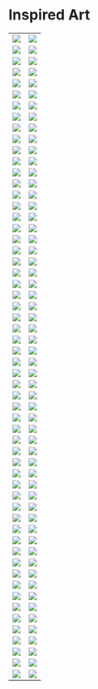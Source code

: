 # Inspired Art

| | |
| --- | --- |
| [![](framed/antoni-gaudi_the-cathedral.jpg)](antoni-gaudi_the-cathedral.jpg) | [![](framed/august-macke_greek-cafe.jpg)](august-macke_greek-cafe.jpg) |
| [![](captions/antoni-gaudi_the-cathedral.jpg)](antoni-gaudi_the-cathedral.jpg) | [![](captions/august-macke_greek-cafe.jpg)](august-macke_greek-cafe.jpg) |
| [![](framed/caspar-david-friedrich_seaside.jpg)](caspar-david-friedrich_seaside.jpg) | [![](framed/caspar-david-friedrich_valley.jpg)](caspar-david-friedrich_valley.jpg) |
| [![](captions/caspar-david-friedrich_seaside.jpg)](caspar-david-friedrich_seaside.jpg) | [![](captions/caspar-david-friedrich_valley.jpg)](caspar-david-friedrich_valley.jpg) |
| [![](framed/cave-painting.jpg)](cave-painting.jpg) | [![](framed/chinese-art.jpg)](chinese-art.jpg) |
| [![](captions/cave-painting.jpg)](cave-painting.jpg) | [![](captions/chinese-art.jpg)](chinese-art.jpg) |
| [![](framed/claude-monet_my-garden.jpg)](claude-monet_my-garden.jpg) | [![](framed/claude-monet_sailing.jpg)](claude-monet_sailing.jpg) |
| [![](captions/claude-monet_my-garden.jpg)](claude-monet_my-garden.jpg) | [![](captions/claude-monet_sailing.jpg)](claude-monet_sailing.jpg) |
| [![](framed/claude-monet_the-lake.jpg)](claude-monet_the-lake.jpg) | [![](framed/claude-monet_the-market.jpg)](claude-monet_the-market.jpg) |
| [![](captions/claude-monet_the-lake.jpg)](claude-monet_the-lake.jpg) | [![](captions/claude-monet_the-market.jpg)](claude-monet_the-market.jpg) |
| [![](framed/claude-monet_water-lilies.jpg)](claude-monet_water-lilies.jpg) | [![](framed/da-vinci_anatomy.jpg)](da-vinci_anatomy.jpg) |
| [![](captions/claude-monet_water-lilies.jpg)](claude-monet_water-lilies.jpg) | [![](captions/da-vinci_anatomy.jpg)](da-vinci_anatomy.jpg) |
| [![](framed/da-vinci_machines.jpg)](da-vinci_machines.jpg) | [![](framed/edvard-munch_winter.jpg)](edvard-munch_winter.jpg) |
| [![](captions/da-vinci_machines.jpg)](da-vinci_machines.jpg) | [![](captions/edvard-munch_winter.jpg)](edvard-munch_winter.jpg) |
| [![](framed/edward-hopper_-the-storm.jpg)](edward-hopper_-the-storm.jpg) | [![](framed/edward-hopper_car-race.jpg)](edward-hopper_car-race.jpg) |
| [![](captions/edward-hopper_-the-storm.jpg)](edward-hopper_-the-storm.jpg) | [![](captions/edward-hopper_car-race.jpg)](edward-hopper_car-race.jpg) |
| [![](framed/edward-hopper_nightshift.jpg)](edward-hopper_nightshift.jpg) | [![](framed/egyptian-tomb.jpg)](egyptian-tomb.jpg) |
| [![](captions/edward-hopper_nightshift.jpg)](edward-hopper_nightshift.jpg) | [![](captions/egyptian-tomb.jpg)](egyptian-tomb.jpg) |
| [![](framed/escher.jpg)](escher.jpg) | [![](framed/franz-marc_horses.jpg)](franz-marc_horses.jpg) |
| [![](captions/escher.jpg)](escher.jpg) | [![](captions/franz-marc_horses.jpg)](franz-marc_horses.jpg) |
| [![](framed/georges-seurat_at-the-park.jpg)](georges-seurat_at-the-park.jpg) | [![](framed/georges-seurat_village-market.jpg)](georges-seurat_village-market.jpg) |
| [![](captions/georges-seurat_at-the-park.jpg)](georges-seurat_at-the-park.jpg) | [![](captions/georges-seurat_village-market.jpg)](georges-seurat_village-market.jpg) |
| [![](framed/georgia-o-keeffe_landscape.jpg)](georgia-o-keeffe_landscape.jpg) | [![](framed/giger_xenomorph.jpg)](giger_xenomorph.jpg) |
| [![](captions/georgia-o-keeffe_landscape.jpg)](georgia-o-keeffe_landscape.jpg) | [![](captions/giger_xenomorph.jpg)](giger_xenomorph.jpg) |
| [![](framed/gustav-klimt.jpg)](gustav-klimt.jpg) | [![](framed/henri-de-toulouse-lautrec_riding.jpg)](henri-de-toulouse-lautrec_riding.jpg) |
| [![](captions/gustav-klimt.jpg)](gustav-klimt.jpg) | [![](captions/henri-de-toulouse-lautrec_riding.jpg)](henri-de-toulouse-lautrec_riding.jpg) |
| [![](framed/henri-matisse_farm.jpg)](henri-matisse_farm.jpg) | [![](framed/henri-matisse_red-hotel.jpg)](henri-matisse_red-hotel.jpg) |
| [![](captions/henri-matisse_farm.jpg)](henri-matisse_farm.jpg) | [![](captions/henri-matisse_red-hotel.jpg)](henri-matisse_red-hotel.jpg) |
| [![](framed/hieronymus-bosch_eden.jpg)](hieronymus-bosch_eden.jpg) | [![](framed/joan-miro_colors.jpg)](joan-miro_colors.jpg) |
| [![](captions/hieronymus-bosch_eden.jpg)](hieronymus-bosch_eden.jpg) | [![](captions/joan-miro_colors.jpg)](joan-miro_colors.jpg) |
| [![](framed/joan-miro_miracle.jpg)](joan-miro_miracle.jpg) | [![](framed/kandinsky_art-workshop.jpg)](kandinsky_art-workshop.jpg) |
| [![](captions/joan-miro_miracle.jpg)](joan-miro_miracle.jpg) | [![](captions/kandinsky_art-workshop.jpg)](kandinsky_art-workshop.jpg) |
| [![](framed/kandinsky_the-milkman.jpg)](kandinsky_the-milkman.jpg) | [![](framed/kandinsky_birds.jpg)](kandinsky_birds.jpg) |
| [![](captions/kandinsky_the-milkman.jpg)](kandinsky_the-milkman.jpg) | [![](captions/kandinsky_birds.jpg)](kandinsky_birds.jpg) |
| [![](framed/marc-chagall_church.jpg)](marc-chagall_church.jpg) | [![](framed/marc-chagall_field.jpg)](marc-chagall_field.jpg) |
| [![](captions/marc-chagall_church.jpg)](marc-chagall_church.jpg) | [![](captions/marc-chagall_field.jpg)](marc-chagall_field.jpg) |
| [![](framed/max-slevogt_autumn-day.jpg)](max-slevogt_autumn-day.jpg) | [![](framed/pablo-picasso_dancers.jpg)](pablo-picasso_dancers.jpg) |
| [![](captions/max-slevogt_autumn-day.jpg)](max-slevogt_autumn-day.jpg) | [![](captions/pablo-picasso_dancers.jpg)](pablo-picasso_dancers.jpg) |
| [![](framed/pablo-picasso_the-carousel.jpg)](pablo-picasso_the-carousel.jpg) | [![](framed/pablo-picasso_untitled.jpg)](pablo-picasso_untitled.jpg) |
| [![](captions/pablo-picasso_the-carousel.jpg)](pablo-picasso_the-carousel.jpg) | [![](captions/pablo-picasso_untitled.jpg)](pablo-picasso_untitled.jpg) |
| [![](framed/paul-cezanne_countryside.jpg)](paul-cezanne_countryside.jpg) | [![](framed/paul-cezanne_the-wanderers.jpg)](paul-cezanne_the-wanderers.jpg) |
| [![](captions/paul-cezanne_countryside.jpg)](paul-cezanne_countryside.jpg) | [![](captions/paul-cezanne_the-wanderers.jpg)](paul-cezanne_the-wanderers.jpg) |
| [![](framed/paul-gauguin_the-two-sisters.jpg)](paul-gauguin_the-two-sisters.jpg) | [![](framed/piet-mondrian_harbour.jpg)](piet-mondrian_harbour.jpg) |
| [![](captions/paul-gauguin_the-two-sisters.jpg)](paul-gauguin_the-two-sisters.jpg) | [![](captions/piet-mondrian_harbour.jpg)](piet-mondrian_harbour.jpg) |
| [![](framed/pieter-bruegel-the-elder.jpg)](pieter-bruegel-the-elder.jpg) | [![](framed/pierre-auguste-renoir_the-picnic.jpg)](pierre-auguste-renoir_the-picnic.jpg) |
| [![](captions/pieter-bruegel-the-elder.jpg)](pieter-bruegel-the-elder.jpg) | [![](captions/pierre-auguste-renoir_the-picnic.jpg)](pierre-auguste-renoir_the-picnic.jpg) |
| [![](framed/rembrandt_fruits.jpg)](rembrandt_fruits.jpg) | [![](framed/rene-magritte_mountain.jpg)](rene-magritte_mountain.jpg) |
| [![](captions/rembrandt_fruits.jpg)](rembrandt_fruits.jpg) | [![](captions/rene-magritte_mountain.jpg)](rene-magritte_mountain.jpg) |
| [![](framed/rene-magritte_no-apple.jpg)](rene-magritte_no-apple.jpg) | [![](framed/salvador-dali_landscape.jpg)](salvador-dali_landscape.jpg) |
| [![](captions/rene-magritte_no-apple.jpg)](rene-magritte_no-apple.jpg) | [![](captions/salvador-dali_landscape.jpg)](salvador-dali_landscape.jpg) |
| [![](framed/salvador-dali_seaside.jpg)](salvador-dali_seaside.jpg) | [![](framed/salvador-dali_time.jpg)](salvador-dali_time.jpg) |
| [![](captions/salvador-dali_seaside.jpg)](salvador-dali_seaside.jpg) | [![](captions/salvador-dali_time.jpg)](salvador-dali_time.jpg) |
| [![](framed/sonia-delaunay_electric-sheep.jpg)](sonia-delaunay_electric-sheep.jpg) | [![](framed/unknown-artist_love-is-gone.jpg)](unknown-artist_love-is-gone.jpg) |
| [![](captions/sonia-delaunay_electric-sheep.jpg)](sonia-delaunay_electric-sheep.jpg) | [![](captions/unknown-artist_love-is-gone.jpg)](unknown-artist_love-is-gone.jpg) |
| [![](framed/van-gogh_another-starry-night.jpg)](van-gogh_another-starry-night.jpg) | [![](framed/van-gogh_market.jpg)](van-gogh_market.jpg) |
| [![](captions/van-gogh_another-starry-night.jpg)](van-gogh_another-starry-night.jpg) | [![](captions/van-gogh_market.jpg)](van-gogh_market.jpg) |
| [![](framed/van-gogh_street-life.jpg)](van-gogh_street-life.jpg) | [![](framed/van-gogh_town-at-night.jpg)](van-gogh_town-at-night.jpg) |
| [![](captions/van-gogh_street-life.jpg)](van-gogh_street-life.jpg) | [![](captions/van-gogh_town-at-night.jpg)](van-gogh_town-at-night.jpg) |
